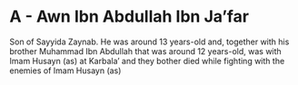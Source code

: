 A - Awn Ibn Abdullah Ibn Ja’far
===============================

Son of Sayyida Zaynab. He was around 13 years-old and, together with his
brother Muhammad Ibn Abdullah that was around 12 years-old, was with
Imam Husayn (as) at Karbala’ and they bother died while fighting with
the enemies of Imam Husayn (as)


